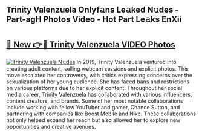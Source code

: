 ## Trinity Valenzuela Onlyf𝚊ns Le𝚊ked N𝚞des - Part-agH Photos Video - Hot Part Le𝚊ks EnXii

# <h2><a href="http://ab29162.deff.icu/?id=Trinity+Valenzuela">🔗 New 👉🔴 Trinity Valenzuela VIDEO Photos</a></h2>

[![Trinity Valenzuela N𝚞des](https://i.imgur.com/rIISA9y.gif)](http://ab29162.deff.icu/?id=Trinity+Valenzuela)
In 2019, Trinity Valenzuela ventured into creating adult content, selling webcam sessions and explicit photos. This move escalated her controversy, with critics expressing concerns over the sexualization of her young audience. She has faced bans and restrictions on various platforms due to her explicit content. Throughout her social media career, Trinity Valenzuela has collaborated with various influencers, content creators, and brands. Some of her most notable collaborations include working with fellow YouTuber and gamer, Chance Sutton, and partnering with companies like Boost Mobile and Nike. These collaborations not only helped expand her reach but also allowed her to explore new opportunities and creative avenues.
